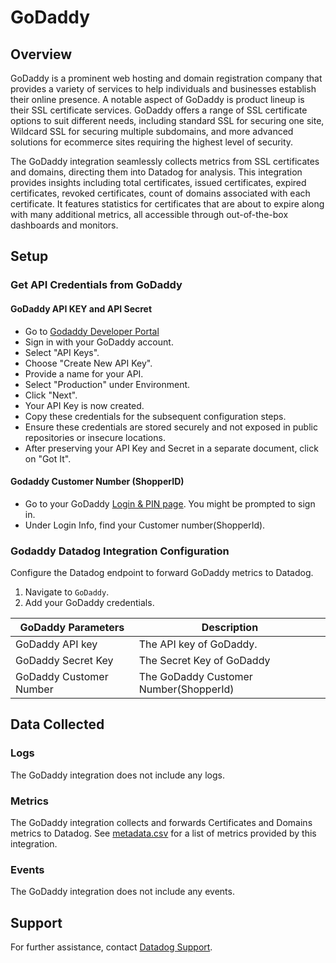 # GoDaddy

## Overview
GoDaddy is a prominent web hosting and domain registration company that provides a variety of services to help individuals and businesses establish their online presence. A notable aspect of GoDaddy is product lineup is their SSL certificate services. GoDaddy offers a range of SSL certificate options to suit different needs, including standard SSL for securing one site, Wildcard SSL for securing multiple subdomains, and more advanced solutions for ecommerce sites requiring the highest level of security.

The GoDaddy integration seamlessly collects metrics from SSL certificates and domains, directing them into Datadog for analysis. This integration provides insights including total certificates, issued certificates, expired certificates, revoked certificates, count of domains associated with each certificate. It features statistics for certificates that are about to expire along with many additional metrics, all accessible through out-of-the-box dashboards and monitors.


## Setup

### Get API Credentials from GoDaddy

#### GoDaddy API KEY and API Secret

- Go to [Godaddy Developer Portal][1]
- Sign in with your GoDaddy account.
- Select "API Keys".
- Choose "Create New API Key".
- Provide a name for your API.
- Select "Production" under Environment.
- Click "Next".
- Your API Key is now created.
- Copy these credentials for the subsequent configuration steps.
- Ensure these credentials are stored securely and not exposed in public repositories or insecure locations.
- After preserving your API Key and Secret in a separate document, click on "Got It".

#### Godaddy Customer Number (ShopperID)

- Go to your GoDaddy [Login & PIN page][2]. You might be prompted to sign in.
- Under Login Info, find your Customer number(ShopperId).

### Godaddy Datadog Integration Configuration

Configure the Datadog endpoint to forward GoDaddy metrics to Datadog.

1. Navigate to `GoDaddy`.
2. Add your GoDaddy credentials.

| GoDaddy Parameters               | Description                            |
|----------------------------------|----------------------------------------|
| GoDaddy API key                  | The API key of GoDaddy.                |                                                    |
| GoDaddy Secret Key               | The Secret Key of GoDaddy              |
| GoDaddy Customer Number          | The GoDaddy Customer Number(ShopperId) |

## Data Collected

### Logs

The GoDaddy integration does not include any logs.

### Metrics

The GoDaddy integration collects and forwards Certificates and Domains metrics to Datadog. See [metadata.csv][5] for a list of metrics provided by this integration.

### Events

The GoDaddy integration does not include any events.

## Support

For further assistance, contact [Datadog Support][4].

[1]: https://developer.godaddy.com/
[2]: https://sso.godaddy.com/security
[3]: https://developer.godaddy.com/doc/
[4]: https://docs.datadoghq.com/help/
[5]: https://github.com/DataDog/integrations-core/blob/master/godaddy/metadata.csv